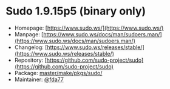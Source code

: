 # Sudo 1.9.15p5 (binary only)
 - Homepage: [https://www.sudo.ws/](https://www.sudo.ws/)
 - Manpage: [https://www.sudo.ws/docs/man/sudoers.man/](https://www.sudo.ws/docs/man/sudoers.man/)
 - Changelog: [https://www.sudo.ws/releases/stable/](https://www.sudo.ws/releases/stable/)
 - Repository: [https://github.com/sudo-project/sudo](https://github.com/sudo-project/sudo)
 - Package: [master/make/pkgs/sudo/](https://github.com/Freetz-NG/freetz-ng/tree/master/make/pkgs/sudo/)
 - Maintainer: [@fda77](https://github.com/fda77)

